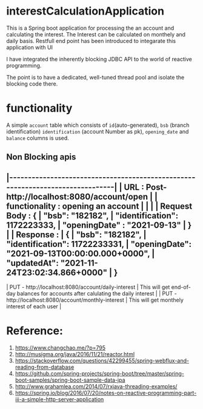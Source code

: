 
# interestCalculationApplication
This is a Spring boot application for processing the an account and calculating the interest. The Interest can be calculated on monthely and daily basis.
Restfull end point has been introduced to integarate this application with UI

I have integrated the inherently blocking JDBC API to the world of reactive programming.

The point is to have a dedicated, well-tuned thread pool and isolate the blocking code there.

# functionality
A simple `account` table which consists of `id`(auto-generated), `bsb` (branch identification)  `identification` (account Number as pk), `opening_date` and `balance` columns is used.

## Non Blocking apis
|-------------------------------------------------------------------------------|
| URL            :   Post- http://localhost:8080/account/open                   |
| functionality  :   opening an account                                         |       |                                       |
| Request Body   :     {
|                          "bsb": "182182",
|                         "identification": 1172223333,
|                         "openingDate" : "2021-09-13"
|                       }     
|
|  Response       :
|                     {
|                       "bsb": "182182",
|                       "identification": 11722233331,
|                       "openingDate": "2021-09-13T00:00:00.000+0000",
|                       "updatedAt": "2021-11-24T23:02:34.866+0000"
|                   }
-----------------------------------------------------------------------------------
 
 | PUT - http://localhost:8080/account/daily-interest   | This will get end-of-day balances for accounts after calulating the daily interest       |
 | PUT - http://localhost:8080/account/monthly-interest | This will get monthely interest of each user                             |


# Reference:
1. https://www.changchao.me/?p=795
1. http://musigma.org/java/2016/11/21/reactor.html
1. https://stackoverflow.com/questions/42299455/spring-webflux-and-reading-from-database
1. https://github.com/spring-projects/spring-boot/tree/master/spring-boot-samples/spring-boot-sample-data-jpa
1. http://www.grahamlea.com/2014/07/rxjava-threading-examples/
1. https://spring.io/blog/2016/07/20/notes-on-reactive-programming-part-iii-a-simple-http-server-application

